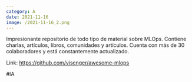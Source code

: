 ```yaml
--- 
category: A 
date: 2021-11-16 
image: /2021-11-16_2.png 
--- 
```


Impresionante repositorio de todo tipo de material sobre MLOps. Contiene charlas, artículos, libros, comunidades y artículos. Cuenta con más de 30 colaboradores y está constantemente actualizado. 

Link: https://github.com/visenger/awesome-mlops

#IA